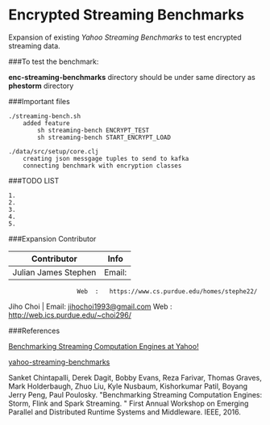 # Encrypted Streaming Benchmarks
<!--
# enc-streaming-benchmarks
-->

Expansion of existing *Yahoo Streaming Benchmarks* to test encrypted streaming data.


###To test the benchmark:

**enc-streaming-benchmarks** directory should be under same directory as **phestorm** directory

	
###Important files

	./streaming-bench.sh
		added feature 
			sh streaming-bench ENCRYPT_TEST
			sh streaming-bench START_ENCRYPT_LOAD		
	
	./data/src/setup/core.clj
		creating json messgage tuples to send to kafka
		connecting benchmark with encryption classes


###TODO LIST

	1.
	2.
	3.
	4.
	5.


###Expansion Contributor

Contributor          | Info
-------------------- | -------------
Julian James Stephen | Email:	
					   Web 	: 	https://www.cs.purdue.edu/homes/stephe22/
Jiho Choi            | Email:	jihochoi1993@gmail.com
					   Web	:	http://web.ics.purdue.edu/~choi296/

<!--
	Julian James Stephen
		Email	:
		Web 	: 	https://www.cs.purdue.edu/homes/stephe22/

	Jiho Choi
		Email	:	jihochoi1993@gmail.com
		Web		:	http://web.ics.purdue.edu/~choi296/
-->



###References

[Benchmarking Streaming Computation Engines at Yahoo!](https://yahooeng.tumblr.com/post/135321837876/benchmarking-streaming-computation-engines-at)

[yahoo-streaming-benchmarks](https://github.com/yahoo/streaming-benchmarks)
	
Sanket Chintapalli, Derek Dagit, Bobby Evans, Reza Farivar, Thomas Graves, Mark Holderbaugh, Zhuo Liu, Kyle Nusbaum, Kishorkumar Patil, Boyang Jerry Peng, Paul Poulosky. "Benchmarking Streaming Computation Engines: Storm, Flink and Spark Streaming. " First Annual Workshop on Emerging Parallel and Distributed Runtime Systems and Middleware. IEEE, 2016.







